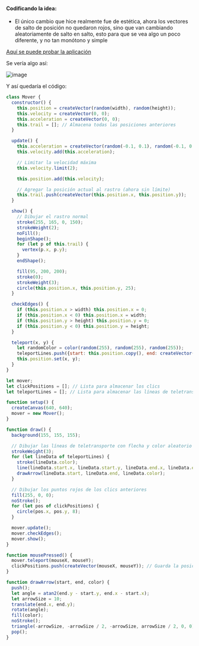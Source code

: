 #### Codificando la idea:

- El único cambio que hice realmente fue de estética, ahora los vectores de salto de posición no quedaron rojos, sino que van cambiando aleatoriamente de salto en salto, esto para que se vea algo un poco diferente, y no tan monótono y simple

[Aquí se puede probar la aplicación](https://editor.p5js.org/Danielo025/full/L5jCOf5yA)

Se vería algo así:

![image](https://github.com/user-attachments/assets/2a839b2e-3a03-426e-b5d1-73c889ed1567)


Y así quedaría el código:

```js
class Mover {
  constructor() {
    this.position = createVector(random(width), random(height));
    this.velocity = createVector(0, 0);
    this.acceleration = createVector(0, 0);
    this.trail = []; // Almacena todas las posiciones anteriores
  }

  update() {
    this.acceleration = createVector(random(-0.1, 0.1), random(-0.1, 0.1));
    this.velocity.add(this.acceleration);

    // Limitar la velocidad máxima
    this.velocity.limit(2);

    this.position.add(this.velocity);

    // Agregar la posición actual al rastro (ahora sin límite)
    this.trail.push(createVector(this.position.x, this.position.y));
  }

  show() {
    // Dibujar el rastro normal
    stroke(255, 165, 0, 150);
    strokeWeight(2);
    noFill();
    beginShape();
    for (let p of this.trail) {
      vertex(p.x, p.y);
    }
    endShape();

    fill(95, 200, 200);
    stroke(0);
    strokeWeight(3);
    circle(this.position.x, this.position.y, 25);
  }

  checkEdges() {
    if (this.position.x > width) this.position.x = 0;
    if (this.position.x < 0) this.position.x = width;
    if (this.position.y > height) this.position.y = 0;
    if (this.position.y < 0) this.position.y = height;
  }

  teleport(x, y) {
    let randomColor = color(random(255), random(255), random(255));
    teleportLines.push({start: this.position.copy(), end: createVector(x, y), color: randomColor}); // Guarda la línea de teletransporte con color aleatorio
    this.position.set(x, y);
  }
}

let mover;
let clickPositions = []; // Lista para almacenar los clics
let teleportLines = []; // Lista para almacenar las líneas de teletransporte

function setup() {
  createCanvas(640, 640);
  mover = new Mover();
}

function draw() {
  background(155, 155, 155);

  // Dibujar las líneas de teletransporte con flecha y color aleatorio
  strokeWeight(3);
  for (let lineData of teleportLines) {
    stroke(lineData.color);
    line(lineData.start.x, lineData.start.y, lineData.end.x, lineData.end.y);
    drawArrow(lineData.start, lineData.end, lineData.color);
  }

  // Dibujar los puntos rojos de los clics anteriores
  fill(255, 0, 0);
  noStroke();
  for (let pos of clickPositions) {
    circle(pos.x, pos.y, 8);
  }

  mover.update();
  mover.checkEdges();
  mover.show();
}

function mousePressed() {
  mover.teleport(mouseX, mouseY);
  clickPositions.push(createVector(mouseX, mouseY)); // Guarda la posición del clic
}

function drawArrow(start, end, color) {
  push();
  let angle = atan2(end.y - start.y, end.x - start.x);
  let arrowSize = 10;
  translate(end.x, end.y);
  rotate(angle);
  fill(color);
  noStroke();
  triangle(-arrowSize, -arrowSize / 2, -arrowSize, arrowSize / 2, 0, 0);
  pop();
}
```
